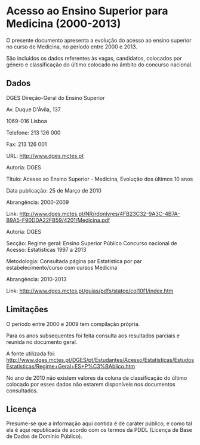 Acesso ao Ensino Superior para Medicina (2000-2013)
===================================================

O presente documento apresenta a evolução do acesso ao ensino superior no curso de Medicina, no período entre 2000 e 2013.

São incluídos os dados referentes às vagas, candidatos, colocados por género e classificação do último colocado no âmbito do concurso nacional.


## Dados

DGES Direção-Geral do Ensino Superior

Av. Duque D'Ávila, 137

1069-016 Lisboa

Telefone: 213 126 000

Fax: 213 126 001

URL: http://www.dges.mctes.pt

Autoria: DGES

Título: Acesso ao Ensino Superior - Medicina, Evolução dos últimos 10 anos

Data publicação: 25 de Março de 2010

Abrangência: 2000-2009

Link: http://www.dges.mctes.pt/NR/rdonlyres/4FB23C32-9A3C-4B7A-B9A5-F90DDA22FB59/4201/Medicina.pdf

Autoria: DGES

Secção: Regime geral: Ensino Superior Público Concurso nacional de Acesso: Estatísticas 1997 a 2013

Metodologia: Consultada página par Estatística por par estabelecimento/curso com cursos Medicina

Abrangência: 2010-2013

Link: http://www.dges.mctes.pt/guias/pdfs/statce/col10f1/index.htm


## Limitações

O período entre 2000 e 2009 tem compilação própria.

Para os anos subsequentes foi feita consulta aos resultados parciais e reunida no documento geral.

A fonte utilizada foi: http://www.dges.mctes.pt/DGES/pt/Estudantes/Acesso/Estatisticas/EstudosEstatisticas/Regime+Geral+ES+P%C3%BAblico.htm

No ano de 2010 não existem valores da coluna de classificação do último colocado por esses dados não estarem disponíveis nos documentos consultados.


## Licença

Presume-se que a informação aqui contida é de caráter público, e como tal ela é aqui republicada de acordo com os termos da PDDL (Licença de Base de Dados de Domínio Público).
